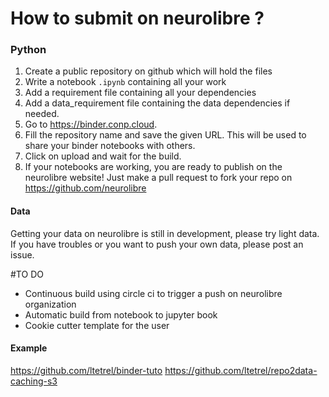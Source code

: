 # How to submit on neurolibre ?

### Python

1. Create a public repository on github which will hold the files
2. Write a notebook `.ipynb` containing all your work
3. Add a requirement file containing all your dependencies
4. Add a data_requirement file containing the data dependencies if needed.
5. Go to https://binder.conp.cloud.
6. Fill the repository name and save the given URL. This will be used to share your binder notebooks with others.
7. Click on upload and wait for the build.
8. If your notebooks are working, you are ready to publish on the neurolibre website! Just make a pull request to fork your repo on https://github.com/neurolibre
 
#### Data
Getting your data on neurolibre is still in development, please try light data. If you have troubles or you want to push your own data, please post an issue.

#TO DO
* Continuous build using circle ci to trigger a push on neurolibre organization
* Automatic build from notebook to jupyter book
* Cookie cutter template for the user

#### Example
https://github.com/ltetrel/binder-tuto
https://github.com/ltetrel/repo2data-caching-s3
